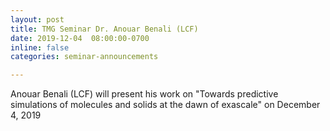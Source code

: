 ```yaml
---
layout: post
title: TMG Seminar Dr. Anouar Benali (LCF)
date: 2019-12-04  08:00:00-0700
inline: false
categories: seminar-announcements

---
```


Anouar Benali (LCF) will present his work on "Towards predictive simulations of molecules and solids at the dawn of exascale" on December 4, 2019  



